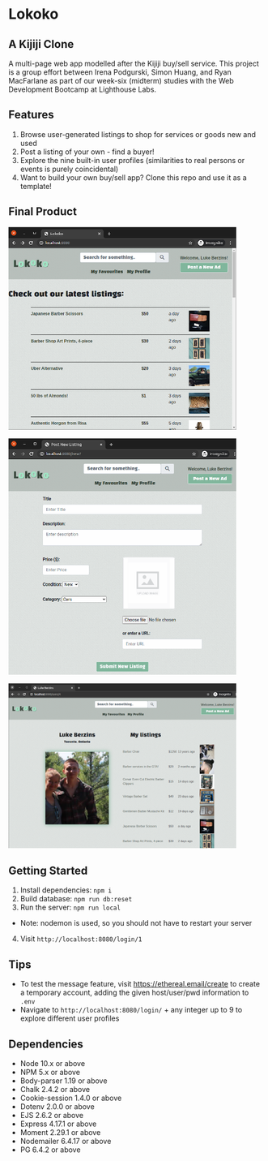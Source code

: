 Lokoko 
=========

## A Kijiji Clone

A multi-page web app modelled after the Kijiji buy/sell service. This project is a group effort between Irena Podgurski, Simon Huang, and Ryan MacFarlane as part of our week-six (midterm) studies with the Web Development Bootcamp at Lighthouse Labs.


## Features

1. Browse user-generated listings to shop for services or goods new and used
2. Post a listing of your own - find a buyer!
3. Explore the nine built-in user profiles (similarities to real persons or events is purely coincidental)
4. Want to build your own buy/sell app? Clone this repo and use it as a template!

## Final Product

!["Browse listings from your area!"](https://github.com/rjlmacfarlane/lokoko/blob/master/docs/latest-listings.png)

!["Browse listings from your area!"](https://github.com/rjlmacfarlane/lokoko/blob/master/docs/post-new-ad.png)

!["Browse listings from your area!"](https://github.com/rjlmacfarlane/lokoko/blob/master/docs/user-profile.png)

## Getting Started

1. Install dependencies: `npm i`
2. Build database: `npm run db:reset`
3. Run the server: `npm run local`
  - Note: nodemon is used, so you should not have to restart your server
4. Visit `http://localhost:8080/login/1`

## Tips

- To test the message feature, visit https://ethereal.email/create to create a temporary account, adding the given host/user/pwd information to `.env`
- Navigate to `http://localhost:8080/login/` + any integer up to 9 to explore different user profiles 

## Dependencies

- Node 10.x or above
- NPM 5.x or above
- Body-parser 1.19 or above
- Chalk 2.4.2 or above
- Cookie-session 1.4.0 or above
- Dotenv 2.0.0 or above
- EJS 2.6.2 or above
- Express 4.17.1 or above
- Moment 2.29.1 or above
- Nodemailer 6.4.17 or above
- PG 6.4.2 or above

